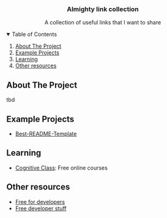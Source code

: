 <h3 align="center">Almighty link collection</h3>

<p align="center">A collection of useful links that I want to share</p>

<!-- TABLE OF CONTENTS -->
<details open="open">
  <summary>Table of Contents</summary>
  <ol>
    <li>
      <a href="#about-the-project">About The Project</a>
    </li>
    <li><a href="#example-projects">Example Projects</a></li>
    <li><a href="#learning">Learning</a></li>
    <li><a href="#other-resources">Other resources</a></li>
  </ol>
</details>

## About The Project
<p>tbd</p>

## Example Projects
<ul>
<li><a href="https://github.com/othneildrew/Best-README-Template/">Best-README-Template</a></li>
</ul>

## Learning
<ul>
<li><a href="https://cognitiveclass.ai/">Cognitive Class</a>: Free online courses</li>
</ul>

## Other resources
<ul>
<li><a href="https://free-for.dev/#/">Free for developers</li>
<li><a href="https://freestuff.dev/">Free developer stuff</li>

</ul>
